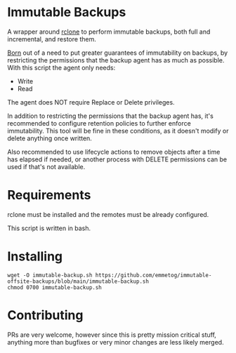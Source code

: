 # Immutable Backups
A wrapper around [rclone](https://rclone.org/) to perform immutable backups, both full and incremental, and restore them.

[Born](https://forum.rclone.org/t/rclone-copy-without-modification-deletion-immutable-storage/23839)
out of a need to put greater guarantees of immutability on backups, by restricting the permissions
that the backup agent has as much as possible. With this script the agent only needs:

* Write
* Read

The agent does NOT require Replace or Delete privileges.

In addition to restricting the permissions that the backup agent has, it's recommended to configure
retention policies to further enforce immutability. This tool will be fine in these conditions, as
it doesn't modify or delete anything once written.

Also recommended to use lifecycle actions to remove objects after a time has elapsed if needed, or another process
with DELETE permissions can be used if that's not available.

# Requirements

rclone must be installed and the remotes must be already configured.

This script is written in bash.

# Installing

    wget -O immutable-backup.sh https://github.com/emmetog/immutable-offsite-backups/blob/main/immutable-backup.sh
    chmod 0700 immutable-backup.sh

# Contributing

PRs are very welcome, however since this is pretty mission critical stuff, anything more than bugfixes or very
minor changes are less likely merged.

